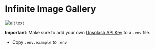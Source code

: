 # Infinite Image Gallery

![alt text](https://github.com/tommymeyer/infinite-images/blob/master/Screen%20Shot%202020-07-14%20at%2010.34.55%20AM.png "Screenshot of Infinite Image Gallery on Desktop")

**Important**: Make sure to add your own [Unsplash API Key](https://unsplash.com/developers) to a `.env` file.

- Copy `.env.example` to `.env`
